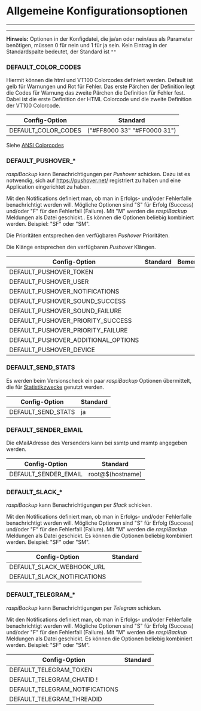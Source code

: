 # Allgemeine Konfigurationsoptionen

------------------

<!-- toc -->

------------------

**Hinweis:** Optionen in der Konfigdatei, die ja/an oder nein/aus als Parameter
benötigen, müssen 0 für nein und 1 für ja sein. Kein Eintrag in
der Standardspalte bedeutet, der Standard ist `""`

<div class="table-wrapper-for-options">


### DEFAULT_COLOR_CODES

Hiermit können die html und VT100 Colorcodes definiert werden. Default
ist gelb für Warnungen und Rot für Fehler. Das erste Pärchen der Definition legt
die Codes für Warnung das zweite Pärchen die Definition für Fehler fest. Dabei
ist die erste Definition der HTML Colorcode und die zweite Definition der VT100
Colorcode.

| Config-Option              | Standard |
|----------------------------|----------|
| DEFAULT_COLOR_CODES        | ("#FF8000 33" "#FF0000 31")  |

Siehe [ANSI Colorcodes](https://en.wikipedia.org/wiki/ANSI_escape_code)

### DEFAULT_PUSHOVER_*

*raspiBackup* kann Benachrichtigungen per *Pushover* schicken. Dazu
ist es notwendig, sich auf <https://pushover.net/> registriert zu haben und eine
Application eingerichtet zu haben.

Mit den Notifications definiert man, ob man in Erfolgs- und/oder Fehlerfalle
benachrichtigt werden will. Mögliche Optionen sind "S" für Erfolg (Success)
und/oder "F" für den Fehlerfall (Failure). Mit "M" werden die *raspiBackup*
Meldungen als Datei geschickt.. Es können die Optionen beliebig kombiniert
werden. Beispiel: "SF" oder "SM".

Die Prioritäten entsprechen den verfügbaren *Pushover* Prioritäten.

Die Klänge entsprechen den verfügbaren *Pushover* Klängen.

| Config-Option              | Standard | Bemerkung |
|----------------------------|----------|-----------|
| DEFAULT_PUSHOVER_TOKEN     |          |  |
| DEFAULT_PUSHOVER_USER      |          |  |
| DEFAULT_PUSHOVER_NOTIFICATIONS |      |  |
| DEFAULT_PUSHOVER_SOUND_SUCCESS |      |  |
| DEFAULT_PUSHOVER_SOUND_FAILURE |      |  |
| DEFAULT_PUSHOVER_PRIORITY_SUCCESS |   |  |
| DEFAULT_PUSHOVER_PRIORITY_FAILURE |   |  |
| DEFAULT_PUSHOVER_ADDITIONAL_OPTIONS | |  |
| DEFAULT_PUSHOVER_DEVICE             | |  |


### DEFAULT_SEND_STATS

Es werden beim Versionscheck ein paar *raspiBackup*
Optionen übermittelt, die für [Statistikzwecke](statistics.md) genutzt werden.

| Config-Option              | Standard |
|----------------------------|----------|
| DEFAULT_SEND_STATS         | ja       |

### DEFAULT_SENDER_EMAIL

Die eMailAdresse des Versenders kann bei ssmtp und msmtp angegeben werden.

| Config-Option              | Standard |
|----------------------------|----------|
| DEFAULT_SENDER_EMAIL | root@$(hostname) |


### DEFAULT_SLACK_*

*raspiBackup* kann Benachrichtigungen per *Slack* schicken.

Mit den Notifications definiert man, ob man in Erfolgs- und/oder Fehlerfalle
benachrichtigt werden will. Mögliche Optionen sind "S" für Erfolg (Success)
und/oder "F" für den Fehlerfall (Failure). Mit "M" werden die *raspiBackup*
Meldungen als Datei geschickt. Es können die Optionen beliebig kombiniert
werden. Beispiel: "SF" oder "SM".

| Config-Option               | Standard |
|-----------------------------|----------|
| DEFAULT_SLACK_WEBHOOK_URL   |          |
| DEFAULT_SLACK_NOTIFICATIONS |          |

### DEFAULT_TELEGRAM_*

*raspiBackup* kann Benachrichtigungen per *Telegram* schicken.

Mit den Notifications definiert man, ob man in Erfolgs- und/oder Fehlerfalle
benachrichtigt werden will. Mögliche Optionen sind "S" für Erfolg (Success)
und/oder "F" für den Fehlerfall (Failure). Mit "M" werden die *raspiBackup*
Meldungen als Datei geschickt. Es können die Optionen beliebig kombiniert
werden. Beispiel: "SF" oder "SM".

| Config-Option               | Standard |
|-----------------------------|----------|
| DEFAULT_TELEGRAM_TOKEN      |          |
| DEFAULT_TELEGRAM_CHATID     !          |
| DEFAULT_TELEGRAM_NOTIFICATIONS |        | 
| DEFAULT_TELEGRAM_THREADID      |          | ab Release 7.1.1 |


</div>

[.status]: rst
